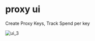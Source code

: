 # proxy ui 

Create Proxy Keys, Track Spend per key


![ui_3](https://github.com/BerriAI/litellm/assets/29436595/5566848d-bca1-4b41-9939-99009efd599d)
